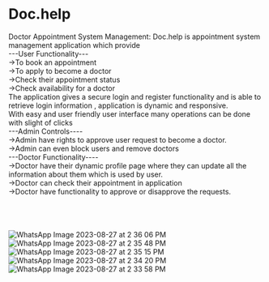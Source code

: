 # Doc.help

Doctor Appointment System Management:
Doc.help is appointment system management application which provide <br>
---User Functionality---<br>
->To book an appointment <br>
->To apply to become a doctor<br>
->Check their appointment status<br>
->Check availability for a doctor<br>
The application gives a secure login and register functionality and is able to retrieve login information , application is dynamic and responsive.<br>
With easy and user friendly user interface many operations can be done with slight of clicks<br>
---Admin Controls----<br>
->Admin have rights to approve user request to become a doctor.<br>
->Admin can even block users and remove doctors<br>
---Doctor Functionality----<br>
->Doctor have their dynamic profile page where they can update all the information about them which is used by user.<br>
->Doctor can check their appointment in application<br>
->Doctor have functionality to approve or disapprove the requests.<br>
<br>
<br>
<br>
<br>
![WhatsApp Image 2023-08-27 at 2 36 06 PM](https://github.com/janrai1/Doc.help/assets/105383317/22da164b-02e4-4f9a-b4ca-0f2db359a8a7)
<br>
![WhatsApp Image 2023-08-27 at 2 35 48 PM](https://github.com/janrai1/Doc.help/assets/105383317/7a6b0929-1c54-413e-834b-6d85bbb5c699)
<br>
![WhatsApp Image 2023-08-27 at 2 35 15 PM](https://github.com/janrai1/Doc.help/assets/105383317/809fdca4-e2c9-4f02-8096-675eb1ccb74c)
<br>
![WhatsApp Image 2023-08-27 at 2 34 20 PM](https://github.com/janrai1/Doc.help/assets/105383317/ede0a9fb-d85e-4814-82e4-bb32c3bedbf9)
<br>
![WhatsApp Image 2023-08-27 at 2 33 58 PM](https://github.com/janrai1/Doc.help/assets/105383317/0b24e1e6-4bb2-4dc8-a9cb-d330ecbf416e)
